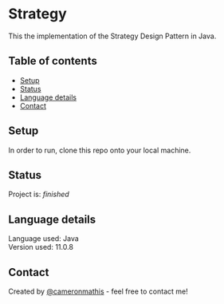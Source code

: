# Strategy
This the implementation of the Strategy Design Pattern in Java.

## Table of contents
* [Setup](#setup)
* [Status](#status)
* [Language details](#Language-details)
* [Contact](#contact)

## Setup
In order to run, clone this repo onto your local machine. <br/>

## Status
Project is: _finished_

## Language details
Language used: Java </br>
Version used: 11.0.8

## Contact
Created by [@cameronmathis](https://github.com/cameronmathis/) - feel free to contact me!